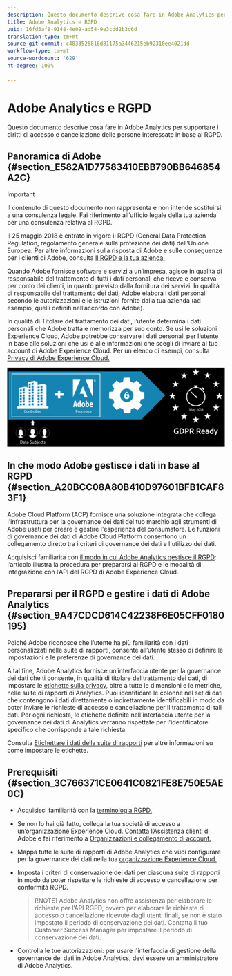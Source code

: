 ```yaml
---
description: Questo documento descrive cosa fare in Adobe Analytics per supportare i diritti di accesso e cancellazione delle persone interessate in base al RGPD.
title: Adobe Analytics e RGPD
uuid: 16fd5af8-9148-4e09-ad54-9e3cdd2b3c6d
translation-type: tm+mt
source-git-commit: c4833525816d81175a3446215eb92310ee4021dd
workflow-type: tm+mt
source-wordcount: '629'
ht-degree: 100%

---
```



# Adobe Analytics e RGPD

Questo documento descrive cosa fare in Adobe Analytics per supportare i diritti di accesso e cancellazione delle persone interessate in base al RGPD.

## Panoramica di Adobe {#section_E582A1D77583410EBB790BB646854A2C}

>[!IMPORTANT]
>
>Il contenuto di questo documento non rappresenta e non intende sostituirsi a una consulenza legale. Fai riferimento all’ufficio legale della tua azienda per una consulenza relativa al RGPD.

Il 25 maggio 2018 è entrato in vigore il RGPD (General Data Protection Regulation, regolamento generale sulla protezione dei dati) dell’Unione Europea. Per altre informazioni sulla risposta di Adobe e sulle conseguenze per i clienti di Adobe, consulta [Il RGPD e la tua azienda.](https://www.adobe.com/it/privacy/general-data-protection-regulation.html)

Quando Adobe fornisce software e servizi a un’impresa, agisce in qualità di responsabile del trattamento di tutti i dati personali che riceve e conserva per conto dei clienti, in quanto previsto dalla fornitura dei servizi. In qualità di responsabile del trattamento dei dati, Adobe elabora i dati personali secondo le autorizzazioni e le istruzioni fornite dalla tua azienda (ad esempio, quelli definiti nell’accordo con Adobe).

In qualità di Titolare del trattamento dei dati, l’utente determina i dati personali che Adobe tratta e memorizza per suo conto. Se usi le soluzioni Experience Cloud, Adobe potrebbe conservare i dati personali per l’utente in base alle soluzioni che usi e alle informazioni che scegli di inviare al tuo account di Adobe Experience Cloud. Per un elenco di esempi, consulta [Privacy di Adobe Experience Cloud.](https://www.adobe.com/it/privacy/experience-cloud.html#collect)

![](assets/privacy_ready.png)

## In che modo Adobe gestisce i dati in base al RGPD {#section_A20BCC08A80B410D97601BFB1CAF83F1}

Adobe Cloud Platform (ACP) fornisce una soluzione integrata che collega l&#39;infrastruttura per la governance dei dati del tuo marchio agli strumenti di Adobe usati per creare e gestire l&#39;esperienza del consumatore. Le funzioni di governance dei dati di Adobe Cloud Platform consentono un collegamento diretto tra i criteri di governance dei dati e l&#39;utilizzo dei dati.

Acquisisci familiarità con [il modo in cui Adobe Analytics gestisce il RGPD](https://www.adobe.com/data-analytics-cloud/analytics/general-data-protection-regulation.html): l’articolo illustra la procedura per prepararsi al RGPD e le modalità di integrazione con l’API del RGPD di Adobe Experience Cloud.

## Prepararsi per il RGPD e gestire i dati di Adobe Analytics {#section_9A47CDCD614C42238F6E05CFF0180195}

Poiché Adobe riconosce che l’utente ha più familiarità con i dati personalizzati nelle suite di rapporti, consente all’utente stesso di definire le impostazioni e le preferenze di governance dei dati.

A tal fine, Adobe Analytics fornisce un’interfaccia utente per la governance dei dati che ti consente, in qualità di titolare del trattamento dei dati, di impostare le [etichette sulla privacy](/help/admin/c-data-governance/gdpr-labels.md#data-governance-labels), oltre a tutte le dimensioni e le metriche, nelle suite di rapporti di Analytics. Puoi identificare le colonne nel set di dati che contengono i dati direttamente o indirettamente identificabili in modo da poter inviare le richieste di accesso e cancellazione per il trattamento di tali dati. Per ogni richiesta, le etichette definite nell&#39;interfaccia utente per la governance dei dati di Analytics verranno rispettate per l&#39;identificatore specifico che corrisponde a tale richiesta.

Consulta [Etichettare i dati della suite di rapporti](/help/admin/c-data-governance/gdpr-setup-reportsuite.md) per altre informazioni su come impostare le etichette.

## Prerequisiti {#section_3C766371CE0641C0821FE8E750E5AE0C}

* Acquisisci familiarità con la [terminologia RGPD.](/help/admin/c-data-governance/gdpr-terminology.md)
* Se non lo hai già fatto, collega la tua società di accesso a un’organizzazione Experience Cloud. Contatta l’Assistenza clienti di Adobe e fai riferimento a [Organizzazioni e collegamento di account.](https://docs.adobe.com/content/help/it-IT/core-services/interface/manage-users-and-products/organizations.html)
* Mappa tutte le suite di rapporti di Adobe Analytics che vuoi configurare per la governance dei dati nella tua [organizzazione Experience Cloud.](https://docs.adobe.com/content/help/it-IT/core-services/interface/about-core-services/report-suite-mapping.html)
* Imposta i criteri di conservazione dei dati per ciascuna suite di rapporti in modo da poter rispettare le richieste di accesso e cancellazione per conformità RGPD.

   > [!NOTE] Adobe Analytics non offre assistenza per elaborare le richieste per l’API RGPD, ovvero per elaborare le richieste di accesso o cancellazione ricevute dagli utenti finali, se non è stato impostato il periodo di conservazione dei dati. Contatta il tuo Customer Success Manager per impostare il periodo di conservazione dei dati.

* Controlla le tue autorizzazioni: per usare l&#39;interfaccia di gestione della governance dei dati in Adobe Analytics, devi essere un amministratore di Adobe Analytics.
